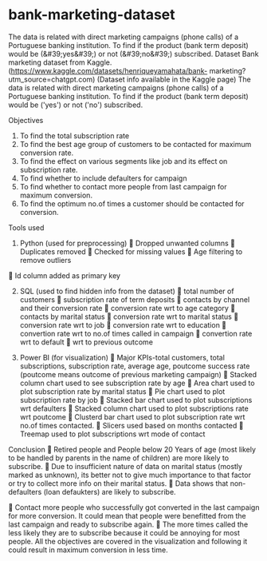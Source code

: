 # bank-marketing-dataset
The data is related with direct marketing campaigns (phone calls) of a Portuguese banking institution. To find if the product (bank term deposit) would be (&amp;#39;yes&amp;#39;) or not (&amp;#39;no&amp;#39;) subscribed.
Dataset
Bank marketing dataset from Kaggle.
(https://www.kaggle.com/datasets/henriqueyamahata/bank-
marketing?utm_source=chatgpt.com)
(Dataset info available in the Kaggle page)
The data is related with direct marketing campaigns (phone calls) of a Portuguese
banking institution. To find if the product (bank term deposit) would be (&#39;yes&#39;) or not
(&#39;no&#39;) subscribed.

Objectives
1. To find the total subscription rate
2. To find the best age group of customers to be contacted for maximum
conversion rate.
3. To find the effect on various segments like job and its effect on
subscription rate.
4. To find whether to include defaulters for campaign
5. To find whether to contact more people from last campaign for maximum
conversion.
6. To find the optimum no.of times a customer should be contacted for
conversion.

Tools used

1. Python (used for preprocessing)
 Dropped unwanted columns
 Duplicates removed
 Checked for missing values
 Age filtering to remove outliers

 Id column added as primary key

2. SQL (used to find hidden info from the dataset)
 total number of customers
 subscription rate of term deposits
 contacts by channel and their conversion rate
 conversion rate wrt to age category
 contacts by marital status
 conversion rate wrt to marital status
 conversion rate wrt to job
 conversion rate wrt to education
 convertion rate wrt to no.of times called in campaign
 convertion rate wrt to default
 wrt to previous outcome

3. Power BI (for visualization)
 Major KPIs-total customers, total subscriptions, subscription rate,
average age, poutcome success rate (poutcome means outcome of
previous marketing campaign)
 Stacked column chart used to see subscription rate by age
 Area chart used to plot subscription rate by marital status
 Pie chart used to plot subscription rate by job
 Stacked bar chart used to plot subscriptions wrt defaulters
 Stacked column chart used to plot subscriptions rate wrt poutcome
 Clusterd bar chart used to plot subscription rate wrt no.of times
contacted.
 Slicers used based on months contacted
 Treemap used to plot subscriptions wrt mode of contact

Conclusion
 Retired people and People below 20 Years of age (most likely to be handled
by parents in the name of children) are more likely to subscribe.
 Due to insufficient nature of data on marital status (mostly marked as
unknown), its better not to give much importance to that factor or try to collect
more info on their marital status.
 Data shows that non-defaulters (loan defaukters) are likely to subscribe.

 Contact more people who successfully got converted in the last campaign for
more conversion. It could mean that people were benefitted from the last
campaign and ready to subscribe again.
 The more times called the less likely they are to subscribe because it could be
annoying for most people.
All the objectives are covered in the visualization and following it could result in
maximum conversion in less time.
